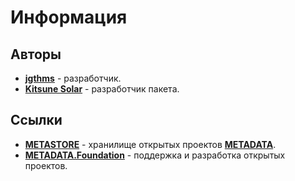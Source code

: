 # Информация

## Авторы

- [**jgthms**](https://bulma.io) - разработчик.
- [**Kitsune Solar**](https://kitsune.solar/) - разработчик пакета.

## Ссылки

- [**METASTORE**](https://metastore.pro/) - хранилище открытых проектов [**METADATA**](https://metadata.foundation/).
- [**METADATA.Foundation**](https://metadata.foundation/) - поддержка и разработка открытых проектов.
